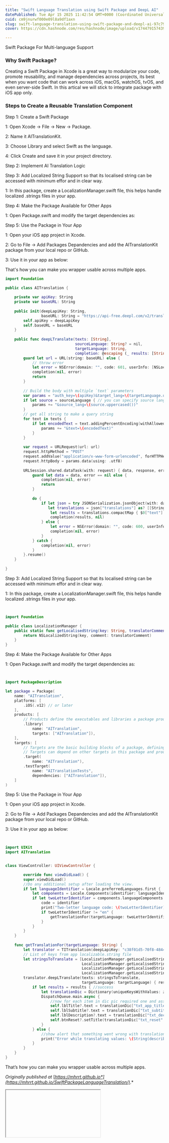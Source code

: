 ```yaml
---
title: "Swift Language Translation using Swift Package and DeepL AI"
datePublished: Tue Apr 15 2025 11:42:54 GMT+0000 (Coordinated Universal Time)
cuid: cm9jnurwf000e09l8a9df1axn
slug: swift-language-translation-using-swift-package-and-deepl-ai-97c79fcdeced
cover: https://cdn.hashnode.com/res/hashnode/image/upload/v1744791574397/d81e0521-de0f-4ae5-b4dd-9eaeea90b1f9.jpeg

---
```


Swift Package For Multi-language Support

### Why Swift Package?

Creating a Swift Package in Xcode is a great way to modularize your code, promote reusability, and manage dependencies across projects, its best when you want code that can work across iOS, macOS, watchOS, tvOS, and even server-side Swift. In this artical we will stick to integrate package with iOS app only.

### Steps to Create a Reusable Translation Component

Step 1: Create a Swift Package

1: Open Xcode → File → New → Package.

2: Name it AITranslationKit.

3: Choose Library and select Swift as the language.

4: Click Create and save it in your project directory.

Step 2: Implement AI Translation Logic

Step 3: Add Localized String Support so that its localised string can be accessed with minimum effor and in clear way.

1: In this package, create a LocalizationManager.swift file, this helps handle localized .strings files in your app.

Step 4: Make the Package Available for Other Apps

1: Open Package.swift and modify the target dependencies as:

Step 5: Use the Package in Your App

1: Open your iOS app project in Xcode.

2: Go to File → Add Packages Depandencies and add the AITranslationKit package from your local repo or GitHub.

3: Use it in your app as below:

That's how you can make you wrapper usable across multiple apps.

```swift
import Foundation

public class AITranslation {
    
    private var apiKey: String
    private var baseURL: String
    
    public init(deepLapiKey: String,
                baseURL: String = "https://api-free.deepl.com/v2/translate") {
        self.apiKey = deepLapiKey
        self.baseURL = baseURL
    }
    
    public func deepLTranslate(texts: [String],
                               sourceLanguage: String? = nil,
                               targetLanguage: String,
                               completion: @escaping (_ results: [String]?, _ error: Error?) -> Void) {
        guard let url = URL(string: baseURL) else {
            // throw error
            let error = NSError(domain: "", code: 601, userInfo: [NSLocalizedDescriptionKey: "Invalid baseURL"])
            completion(nil, error)
            return
        }
        
        // Build the body with multiple `text` parameters
        var params = "auth_key=\(apiKey)&target_lang=\(targetLanguage.uppercased())"
        if let source = sourceLanguage { // you can specify source language
            params += "&source_lang=\(source.uppercased())"
        }
        // get all string to make a query string
        for text in texts {
            if let encodedText = text.addingPercentEncoding(withAllowedCharacters: .urlQueryAllowed) {
                params += "&text=\(encodedText)"
            }
        }
        
        var request = URLRequest(url: url)
        request.httpMethod = "POST"
        request.addValue("application/x-www-form-urlencoded", forHTTPHeaderField: "Content-Type")
        request.httpBody = params.data(using: .utf8)
        
        URLSession.shared.dataTask(with: request) { data, response, error in
            guard let data = data, error == nil else {
                completion(nil, error)
                return
            }
            
            do {
                if let json = try JSONSerialization.jsonObject(with: data) as? [String: Any],
                   let translations = json["translations"] as? [[String: Any]] {
                    let results = translations.compactMap { $0["text"] as? String }
                    completion(results, nil)
                } else {
                    let error = NSError(domain: "", code: 600, userInfo: [NSLocalizedDescriptionKey: "Unable to parse response"])
                    completion(nil, error)
                }
            } catch {
                completion(nil, error)
            }
        }.resume()
    }
    
}
```

Step 3: Add Localized String Support so that its localised string can be accessed with minimum effor and in clear way.

1: In this package, create a LocalizationManager.swift file, this helps handle localized .strings files in your app.

```swift


import Foundation

public class LocalizationManager {
    public static func getLocalisedString(key: String, translatorComment: String = "") -> String {
        return NSLocalizedString(key, comment: translatorComment)
    }
}    
```

Step 4: Make the Package Available for Other Apps

1: Open Package.swift and modify the target dependencies as:

```swift


import PackageDescription

let package = Package(
    name: "AITranslation",
    platforms: [
        .iOS(.v12) // or later
    ],
    products: [
        // Products define the executables and libraries a package produces, making them visible to other packages.
        .library(
            name: "AITranslation",
            targets: ["AITranslation"]),
    ],
    targets: [
        // Targets are the basic building blocks of a package, defining a module or a test suite.
        // Targets can depend on other targets in this package and products from dependencies.
        .target(
            name: "AITranslation"),
        .testTarget(
            name: "AITranslationTests",
            dependencies: ["AITranslation"]),
    ]
)
```

Step 5: Use the Package in Your App

1: Open your iOS app project in Xcode.

2: Go to File → Add Packages Depandencies and add the AITranslationKit package from your local repo or GitHub.

3: Use it in your app as below:

```swift

       
import UIKit
import AITranslation


class ViewController: UIViewController {

        override func viewDidLoad() {
        super.viewDidLoad()
        //Do any additional setup after loading the view.
        if let languageIdentifier = Locale.preferredLanguages.first {
            let components = Locale.Components(identifier: languageIdentifier)
            if let twoLetterIdentifier = components.languageComponents.languageCode?.identifier {
                code = identifier
                print("Two-letter language code: \(twoLetterIdentifier)")
                if twoLetterIdentifier != "en" {
                    getTranslationFor(targetLanguage: twoLetterIdentifier)
                }
            }
        }
    }
    
    func getTranslationFor(targetLanguage: String) {
        let translator = TITranslation(deepLapiKey: "c38f01d5-70f8-4844-a066-cc14cdd13226:fx")
        // List of keys from app localizable.string file
        let stringsToTranslate = [LocalizationManager.getLocalisedString(key: "txt_app_title"),
                                  LocalizationManager.getLocalisedString(key: "txt_subtitle"),
                                  LocalizationManager.getLocalisedString(key: "txt_declaration_lbl"),
                                  LocalizationManager.getLocalisedString(key: "txt_reset")]
        translator.deepLTranslate(texts: stringsToTranslate,
                                  targetLanguage: targetLanguage) { results, error in
            if let results = results { //success
                let translationDic = Dictionary(uniqueKeysWithValues: zip(stringsToTranslate, results))
                DispatchQueue.main.async {
                    //now for each item in dic pic required one and assign back to label or text object
                    self.lblTitle?.text = translationDic["txt_app_title".localized]
                    self.lblSubtitle?.text = translationDic["txt_subtitle".localized]
                    self.lblDescription?.text = translationDic["txt_declaration_lbl".localized]
                    self.btnReset?.setTitle(translationDic["txt_reset".localized], for: .normal)
                }
            } else {
                //show alert that something went wrong with translation
                print("Error while translating values: \(String(describing: error?.localizedDescription))")
            }
        }
    }
}
```

That’s how you can make you wrapper usable across multiple apps.

*Originally published at* [*https://mhrrt.github.io*](https://mhrrt.github.io/SwiftPackageLanguageTranslation/)*.*

<iframe>
<a href="https://www.amazon.com/gp/movers-and-shakers/ref=zg_bs_tab_bsms?tag=mhrrt-20" target="_blank">Amazon Movers and shakers
</a></iframe>